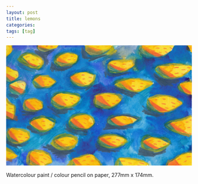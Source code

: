 ```yaml
---
layout: post
title: lemons
categories:
tags: [tag]
---
```


[![alt](/assets/img/blog/2020/lemons-1200x775.jpg)](/assets/img/blog/2020/lemons-1200x775.jpg)

Watercolour paint / colour pencil on paper, 277mm x 174mm.